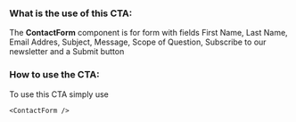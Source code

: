 ### What is the use of this CTA:
The **ContactForm** component is for form with fields First Name, Last Name, Email Addres, Subject, Message, Scope of Question, Subscribe to our newsletter and a Submit button

### How to use the CTA:
To use this CTA simply use
```
<ContactForm />
```
